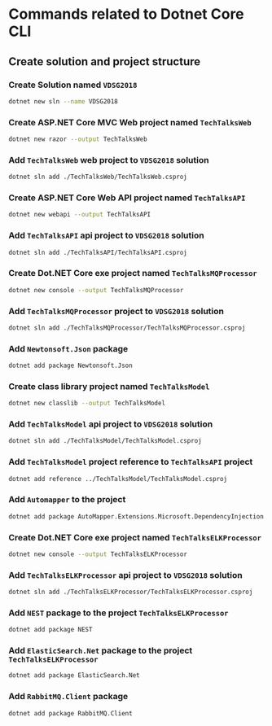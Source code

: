 # Commands related to Dotnet Core CLI

## Create solution and project structure

### Create Solution named `VDSG2018`

```bash
dotnet new sln --name VDSG2018
```

### Create ASP.NET Core MVC Web project named `TechTalksWeb`

```bash
dotnet new razor --output TechTalksWeb
```

### Add `TechTalksWeb` web project to `VDSG2018` solution

```bash
dotnet sln add ./TechTalksWeb/TechTalksWeb.csproj
```

### Create ASP.NET Core Web API project named `TechTalksAPI`

```bash
dotnet new webapi --output TechTalksAPI
```

### Add `TechTalksAPI` api project to `VDSG2018` solution

```bash
dotnet sln add ./TechTalksAPI/TechTalksAPI.csproj
```

### Create Dot.NET Core exe project named `TechTalksMQProcessor`

```bash
dotnet new console --output TechTalksMQProcessor
```

### Add `TechTalksMQProcessor` project to `VDSG2018` solution

```bash
dotnet sln add ./TechTalksMQProcessor/TechTalksMQProcessor.csproj
```

### Add `Newtonsoft.Json` package

```bash
dotnet add package Newtonsoft.Json
```

### Create class library project named `TechTalksModel`

```bash
dotnet new classlib --output TechTalksModel
```

### Add `TechTalksModel` api project to `VDSG2018` solution

```bash
dotnet sln add ./TechTalksModel/TechTalksModel.csproj
```

### Add `TechTalksModel` project reference to `TechTalksAPI` project

```bash
dotnet add reference ../TechTalksModel/TechTalksModel.csproj
```

### Add `Automapper` to the project

```bash
dotnet add package AutoMapper.Extensions.Microsoft.DependencyInjection
```

### Create Dot.NET Core exe project named `TechTalksELKProcessor`

```bash
dotnet new console --output TechTalksELKProcessor
```

### Add `TechTalksELKProcessor` api project to `VDSG2018` solution

```bash
dotnet sln add ./TechTalksELKProcessor/TechTalksELKProcessor.csproj
```

### Add `NEST` package to the project `TechTalksELKProcessor`

```bash
dotnet add package NEST
```

### Add `ElasticSearch.Net` package to the project `TechTalksELKProcessor`

```bash
dotnet add package ElasticSearch.Net
```

### Add `RabbitMQ.Client` package

```bash
dotnet add package RabbitMQ.Client
```